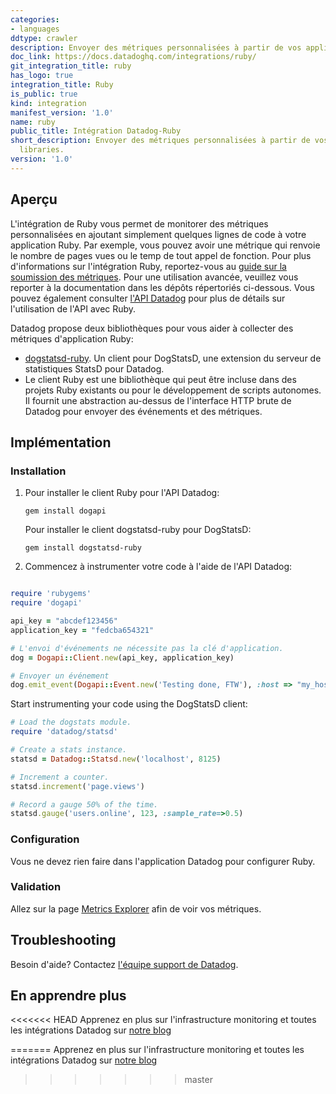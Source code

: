 ```yaml
---
categories:
- languages
ddtype: crawler
description: Envoyer des métriques personnalisées à partir de vos applications Ruby grâce au bibliothèques client Datadog.
doc_link: https://docs.datadoghq.com/integrations/ruby/
git_integration_title: ruby
has_logo: true
integration_title: Ruby
is_public: true
kind: integration
manifest_version: '1.0'
name: ruby
public_title: Intégration Datadog-Ruby 
short_description: Envoyer des métriques personnalisées à partir de vos applications Ruby avec le client Datadog
  libraries.
version: '1.0'
---
```


## Aperçu

L'intégration de Ruby vous permet de monitorer des métriques personnalisées en ajoutant simplement quelques lignes de code à votre application Ruby. Par exemple, vous pouvez avoir une métrique qui renvoie le nombre de pages vues ou le temp de tout appel de fonction. Pour plus d'informations sur l'intégration Ruby, reportez-vous au [guide sur la soumission des métriques](/guides/metrics). Pour une utilisation avancée, veuillez vous reporter à la documentation dans les dépôts répertoriés ci-dessous. Vous pouvez également consulter [l'API Datadog](/api) pour plus de détails sur l'utilisation de l'API avec Ruby.

Datadog propose deux bibliothèques pour vous aider à collecter des métriques d'application Ruby:

* [dogstatsd-ruby](https://github.com/DataDog/dogstatsd-ruby). Un client pour DogStatsD, une extension du serveur de statistiques StatsD pour Datadog.
* Le client Ruby est une bibliothèque qui peut être incluse dans des projets Ruby existants ou pour le développement de scripts autonomes. Il fournit une abstraction au-dessus de l'interface HTTP brute de Datadog pour envoyer des événements et des métriques.

## Implémentation
### Installation

1.  Pour installer le client Ruby pour l'API Datadog:

        gem install dogapi

    Pour installer le client dogstatsd-ruby pour DogStatsD:

        gem install dogstatsd-ruby

2.  Commencez à instrumenter votre code à l'aide de l'API Datadog:
```ruby

require 'rubygems'
require 'dogapi'

api_key = "abcdef123456"
application_key = "fedcba654321"

# L'envoi d'événements ne nécessite pas la clé d'application.
dog = Dogapi::Client.new(api_key, application_key)

# Envoyer un événement
dog.emit_event(Dogapi::Event.new('Testing done, FTW'), :host => "my_host")
```

Start instrumenting your code using the DogStatsD client:
```ruby
# Load the dogstats module.
require 'datadog/statsd'

# Create a stats instance.
statsd = Datadog::Statsd.new('localhost', 8125)

# Increment a counter.
statsd.increment('page.views')

# Record a gauge 50% of the time.
statsd.gauge('users.online', 123, :sample_rate=>0.5)
```

### Configuration

Vous ne devez rien faire dans l'application Datadog pour configurer Ruby.

### Validation

Allez sur la page [Metrics Explorer](https://app.datadoghq.com/metric/explorer) afin de voir vos métriques.

## Troubleshooting
Besoin d'aide? Contactez  [l'équipe support de Datadog](http://docs.datadoghq.com/help/).

## En apprendre plus
<<<<<<< HEAD
Apprenez en plus sur l'infrastructure monitoring et toutes les intégrations Datadog sur [notre blog][6]

[1]: /guides/metrics
[2]: /api
[3]: https://github.com/DataDog/dogstatsd-ruby
[4]: https://app.datadoghq.com/metric/explorer
[5]: http://docs.datadoghq.com/help/
[6]: https://www.datadoghq.com/blog/
=======
Apprenez en plus sur l'infrastructure monitoring et toutes les intégrations Datadog sur [notre blog](https://www.datadoghq.com/blog/)
>>>>>>> master
